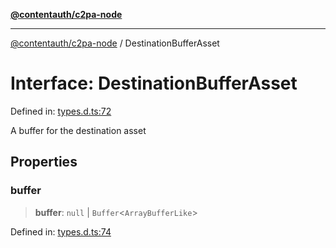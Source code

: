 [**@contentauth/c2pa-node**](../README.md)

***

[@contentauth/c2pa-node](../README.md) / DestinationBufferAsset

# Interface: DestinationBufferAsset

Defined in: [types.d.ts:72](https://github.com/contentauth/c2pa-node-v2/blob/5fc86ffc8659a51143dea77869309236a097edcc/js-src/types.d.ts#L72)

A buffer for the destination asset

## Properties

### buffer

> **buffer**: `null` \| `Buffer`\<`ArrayBufferLike`\>

Defined in: [types.d.ts:74](https://github.com/contentauth/c2pa-node-v2/blob/5fc86ffc8659a51143dea77869309236a097edcc/js-src/types.d.ts#L74)
